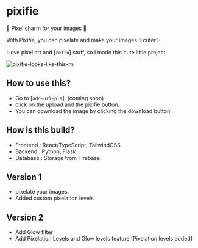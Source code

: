 # pixifie
💖 Pixel charm for your images 💖

With Pixifie, you can pixelate and make your images ✨cuter✨.

I love pixel art and [`retro`] stuff, so I made this cute little project. 

![pixifie-looks-like-this-rn](https://firebasestorage.googleapis.com/v0/b/pixifie-2f67b.appspot.com/o/public_images%2FScreenshot%202023-11-23%20at%201.39.53%20PM.png?alt=media&token=8424cf74-6805-4c95-a8c8-c0276ed2d7d0)


## How to use this?

- Go to [`add-url-pls`]. (coming soon)
- click on the upload and the pixifie button.
- You can download the image by clicking the download button.

## How is this build?

- Frontend : React/TypeScript, TailwindCSS
- Backend : Python, Flask
- Database : Storage from Firebase

## Version 1
- pixelate your images.
- Added custom pixelation levels

## Version 2
- Add Glow filter
- Add Pixelation Levels and Glow levels feature [Pixelation levels added]

